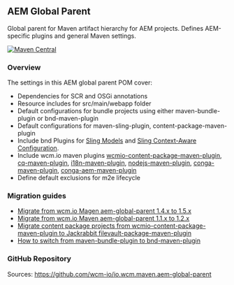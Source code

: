 ## AEM Global Parent

Global parent for Maven artifact hierarchy for AEM projects. Defines AEM-specific plugins and general Maven settings.

[![Maven Central](https://maven-badges.herokuapp.com/maven-central/io.wcm.maven/io.wcm.maven.aem-global-parent/badge.svg)](https://maven-badges.herokuapp.com/maven-central/io.wcm.maven/io.wcm.maven.aem-global-parent)


### Overview

The settings in this AEM global parent POM cover:

* Dependencies for SCR and OSGi annotations
* Resource includes for src/main/webapp folder
* Default configurations for bundle projects using either maven-bundle-plugin or bnd-maven-plugin
* Default configurations for maven-sling-plugin, content-package-maven-plugin
* Include bnd Plugins for
  [Sling Models](https://sling.apache.org/documentation/bundles/models.html)
  and [Sling Context-Aware Configuration](https://sling.apache.org/documentation/bundles/context-aware-configuration/context-aware-configuration.html).
* Include wcm.io maven plugins [wcmio-content-package-maven-plugin](plugins/wcmio-content-package-maven-plugin/),
  [cq-maven-plugin](plugins/cq-maven-plugin/),
  [i18n-maven-plugin](plugins/i18n-maven-plugin/),
  [nodejs-maven-plugin](plugins/nodejs-maven-plugin/),
  [conga-maven-plugin](https://devops.wcm.io/conga/),
  [conga-aem-maven-plugin](https://devops.wcm.io/conga/plugins/aem/)
* Define default exclusions for m2e lifecycle

### Migration guides

* [Migrate from wcm.io Magen aem-global-parent 1.4.x to 1.5.x](https://wcm-io.atlassian.net/wiki/x/AoBihQ)
* [Migrate from wcm.io Maven aem-global-parent 1.1.x to 1.2.x](https://wcm-io.atlassian.net/wiki/x/7dELAw)
* [Migrate content package projects from wcmio-content-package-maven-plugin to Jackrabbit filevault-package-maven-plugin](https://wcm-io.atlassian.net/wiki/x/GYB1BQ)
* [How to switch from maven-bundle-plugin to bnd-maven-plugin](https://wcm-io.atlassian.net/wiki/x/BICFSw)


### GitHub Repository

Sources: https://github.com/wcm-io/io.wcm.maven.aem-global-parent
